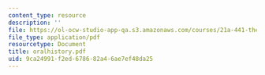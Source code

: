 ```yaml
---
content_type: resource
description: ''
file: https://ol-ocw-studio-app-qa.s3.amazonaws.com/courses/21a-441-the-conquest-of-america-spring-2004/9ca24991f2ed678682a46ae7ef48da25_oralhistory.pdf
file_type: application/pdf
resourcetype: Document
title: oralhistory.pdf
uid: 9ca24991-f2ed-6786-82a4-6ae7ef48da25
---
```

